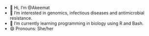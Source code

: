 - 👋 Hi, I’m @Akeemat
- 👀 I’m interested in genomics, infectious diseases and antimicrobial resistance.
- 🌱 I’m currently learning programming in biology using R and Bash.
- 😄 Pronouns: She/her


<!---
Akeemat/Akeemat is a ✨ special ✨ repository because its `README.md` (this file) appears on your GitHub profile.
You can click the Preview link to take a look at your changes.
--->
